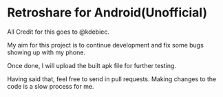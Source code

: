 # Retroshare for Android(Unofficial)

All Credit for this goes to @kdebiec.

My aim for this project is to continue development and fix some bugs showing up with my phone.

Once done, I will upload the built apk file for further testing.

Having said that, feel free to send in pull requests. Making changes to the code is a slow process for me.


